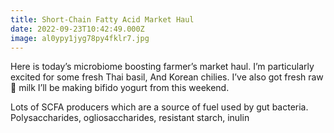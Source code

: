 ```yaml
---
title: Short-Chain Fatty Acid Market Haul
date: 2022-09-23T10:42:49.000Z
image: al0ypy1jyg78py4fklr7.jpg
---
```


Here is today’s microbiome boosting farmer’s market haul. I’m particularly excited for some fresh Thai basil, And Korean chilies. I’ve also got fresh raw 🐐 milk I’ll be making bifido yogurt from this weekend. 

Lots of SCFA producers which are a source of fuel used by gut bacteria. Polysaccharides, ogliosaccharides, resistant starch, inulin
